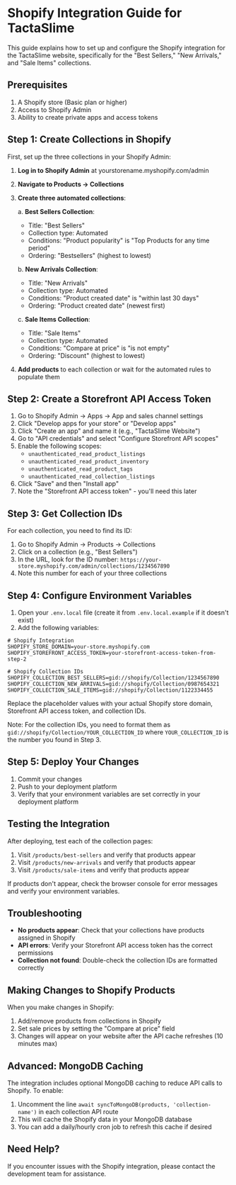 # Shopify Integration Guide for TactaSlime

This guide explains how to set up and configure the Shopify integration for the TactaSlime website, specifically for the "Best Sellers," "New Arrivals," and "Sale Items" collections.

## Prerequisites

1. A Shopify store (Basic plan or higher)
2. Access to Shopify Admin
3. Ability to create private apps and access tokens

## Step 1: Create Collections in Shopify

First, set up the three collections in your Shopify Admin:

1. **Log in to Shopify Admin** at yourstorename.myshopify.com/admin
2. **Navigate to Products → Collections**
3. **Create three automated collections**:
   
   a. **Best Sellers Collection**:
   - Title: "Best Sellers"
   - Collection type: Automated
   - Conditions: "Product popularity" is "Top Products for any time period"
   - Ordering: "Bestsellers" (highest to lowest)

   b. **New Arrivals Collection**:
   - Title: "New Arrivals"
   - Collection type: Automated
   - Conditions: "Product created date" is "within last 30 days"
   - Ordering: "Product created date" (newest first)

   c. **Sale Items Collection**:
   - Title: "Sale Items" 
   - Collection type: Automated
   - Conditions: "Compare at price" is "is not empty"
   - Ordering: "Discount" (highest to lowest)

4. **Add products** to each collection or wait for the automated rules to populate them

## Step 2: Create a Storefront API Access Token

1. Go to Shopify Admin → Apps → App and sales channel settings
2. Click "Develop apps for your store" or "Develop apps"
3. Click "Create an app" and name it (e.g., "TactaSlime Website")
4. Go to "API credentials" and select "Configure Storefront API scopes"
5. Enable the following scopes:
   - `unauthenticated_read_product_listings`
   - `unauthenticated_read_product_inventory`
   - `unauthenticated_read_product_tags`
   - `unauthenticated_read_collection_listings`
6. Click "Save" and then "Install app"
7. Note the "Storefront API access token" - you'll need this later

## Step 3: Get Collection IDs

For each collection, you need to find its ID:

1. Go to Shopify Admin → Products → Collections
2. Click on a collection (e.g., "Best Sellers")
3. In the URL, look for the ID number: `https://your-store.myshopify.com/admin/collections/1234567890`
4. Note this number for each of your three collections

## Step 4: Configure Environment Variables

1. Open your `.env.local` file (create it from `.env.local.example` if it doesn't exist)
2. Add the following variables:

```
# Shopify Integration
SHOPIFY_STORE_DOMAIN=your-store.myshopify.com
SHOPIFY_STOREFRONT_ACCESS_TOKEN=your-storefront-access-token-from-step-2

# Shopify Collection IDs
SHOPIFY_COLLECTION_BEST_SELLERS=gid://shopify/Collection/1234567890
SHOPIFY_COLLECTION_NEW_ARRIVALS=gid://shopify/Collection/0987654321
SHOPIFY_COLLECTION_SALE_ITEMS=gid://shopify/Collection/1122334455
```

Replace the placeholder values with your actual Shopify store domain, Storefront API access token, and collection IDs.

Note: For the collection IDs, you need to format them as `gid://shopify/Collection/YOUR_COLLECTION_ID` where `YOUR_COLLECTION_ID` is the number you found in Step 3.

## Step 5: Deploy Your Changes

1. Commit your changes
2. Push to your deployment platform
3. Verify that your environment variables are set correctly in your deployment platform

## Testing the Integration

After deploying, test each of the collection pages:

1. Visit `/products/best-sellers` and verify that products appear
2. Visit `/products/new-arrivals` and verify that products appear
3. Visit `/products/sale-items` and verify that products appear

If products don't appear, check the browser console for error messages and verify your environment variables.

## Troubleshooting

- **No products appear**: Check that your collections have products assigned in Shopify
- **API errors**: Verify your Storefront API access token has the correct permissions
- **Collection not found**: Double-check the collection IDs are formatted correctly

## Making Changes to Shopify Products

When you make changes in Shopify:

1. Add/remove products from collections in Shopify
2. Set sale prices by setting the "Compare at price" field
3. Changes will appear on your website after the API cache refreshes (10 minutes max)

## Advanced: MongoDB Caching

The integration includes optional MongoDB caching to reduce API calls to Shopify. To enable:

1. Uncomment the line `await syncToMongoDB(products, 'collection-name')` in each collection API route
2. This will cache the Shopify data in your MongoDB database
3. You can add a daily/hourly cron job to refresh this cache if desired

## Need Help?

If you encounter issues with the Shopify integration, please contact the development team for assistance. 